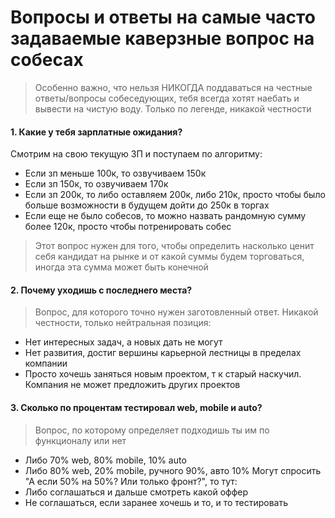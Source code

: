 # Вопросы и ответы на самые часто задаваемые каверзные вопрос на собесах
> Особенно важно, что нельзя НИКОГДА поддаваться на честные ответы/вопросы собеседующих, тебя всегда хотят наебать и вывести на чистую воду. Только по легенде, никакой честности
#### <p> 1. Какие у тебя зарплатные ожидания? </p>
Смотрим на свою текущую ЗП и поступаем по алгоритму:
- Если зп меньше 100к, то озвучиваем 150к
- Если зп 150к, то озвучиваем 170к
- Если зп 200к, то либо оставляем 200к, либо 210к, просто чтобы было больше возможности в будущем дойти до 250к в торгах
- Если еще не было собесов, то можно назвать рандомную сумму более 120к, просто чтобы потренировать собес
> Этот вопрос нужен для того, чтобы определить насколько ценит себя кандидат на рынке и от какой суммы будем торговаться, иногда эта сумма может быть конечной

#### 2. Почему уходишь с последнего места?
> Вопрос, для которого точно нужен заготовленный ответ. Никакой честности, только нейтральная позиция:
- Нет интересных задач, а новых дать не могут
- Нет развития, достиг вершины карьерной лестницы в пределах компании
- Просто хочешь заняться новым проектом, т к старый наскучил. Компания не может предложить других проектов

#### 3. Сколько по процентам тестировал web, mobile и auto?
> Вопрос, по которому определяет подходишь ты им по функционалу или нет
- Либо 70% web, 80% mobile, 10% auto
- Либо 80% web, 20% mobile, ручного 90%, авто 10%
Могут спросить "А если 50% на 50%? Или только фронт?", то тут:
- Либо соглашаться и дальше смотреть какой оффер
- Не соглашаться, если заранее хочешь и то, и то тестировать
